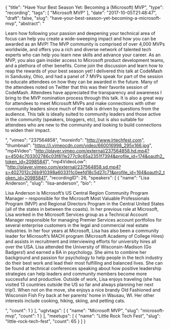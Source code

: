 {
  "title": "Have Your Best Season Yet: Becoming a (Microsoft) MVP",
  "type": "recording",
  "tags": [
    "Microsoft MVP"
  ],
  "date": "2017-10-05T21:48:47",
  "draft": false,
  "slug": "have-your-best-season-yet-becoming-a-microsoft-mvp",
  "abstract": "<p>Learn how following your passion and deepening your technical area of focus can help you create a wide-sweeping impact and how you can be awarded as an MVP! The MVP community is comprised of over 4,000 MVPs worldwide, and offers you a rich and diverse network of talented tech experts who can help you learn new skills and advance your career. As an MVP, you also gain insider access to Microsoft product development teams, and a plethora of other benefits. Come join the discussion and learn how to reap the rewards of your best season yet! I delivered this talk at CodeMash in Sandusky, Ohio, and had a panel of 7 MVPs speak for part of the session to educate attendees on how they can be awarded in the future. Many of the attendees noted on Twitter that this was their favorite session of CodeMash. Attendees have appreciated the transparency and awareness I bring to the MVP nomination process through this talk. It is also a great way for attendees to meet Microsoft MVPs and make connections with other community leaders since much of the talk is driven by questions from the audience. This talk is ideally suited to community leaders and those active in the community (speakers, bloggers, etc), but is also suitable for attendees who are new to the community and looking to build connections to widen their impact. </p>",
  "vimeo": "237564858",
  "moreinfo": "http://www.lrtechfest.com",
  "thumbnail": "https://i.vimeocdn.com/video/660016998_295x166.jpg",
  "mp4Video": "http://player.vimeo.com/external/237564858.hd.mp4?s=4504c703302786c03f811e277c9c65a2351f7394&profile_id=174&oauth2_token_id=20985841",
  "mp4VideoLow": "http://player.vimeo.com/external/237564858.sd.mp4?s=4027012c26b910398a603311c0eefd18c5d27c71&profile_id=164&oauth2_token_id=20985841",
  "recordingID": 26,
  "speakers": [
    {
      "name": "Lisa Anderson",
      "slug": "lisa-anderson",
      "bio": "<p>Lisa Anderson is Microsoft’s US Central Region Community Program Manager – responsible for the Microsoft Most Valuable Professionals Program (MVP) and Regional Directors Program in the Central United States (all of the states in between the coasts). In her previous role at Microsoft, Lisa worked in the Microsoft Services group as a Technical Account Manager responsible for managing Premier Services account portfolios for several enterprise customers in the legal and commercial real estate industries. In her four years at Microsoft, Lisa has also been a community leader for Microsoft’s MACH program (Microsoft Academy of College Hires) and assists in recruitment and interviewing efforts for university hires all over the USA. Lisa attended the University of Wisconsin-Madison (Go Badgers!) and earned a BA in psychology. She aims to combine her background and passion for psychology to help people in the tech industry do their best work and lead their most fulfilling and balanced lives. She can be found at technical conferences speaking about how positive leadership strategies can help leaders and community members become more successful and productive. Outside of work, Lisa enjoys traveling (she has visited 13 countries outside the US so far and always planning her next trip!). When not on the move, she enjoys a nice brandy Old Fashioned and Wisconsin Fish Fry back at her parents’ home in Wausau, WI. Her other interests include cooking, hiking, skiing, and petting cats.</p>",
      "count": 1
    }
  ],
  "ugtvtags": [
    {
      "name": "Microsoft MVP",
      "slug": "microsoft-mvp",
      "count": 1
    }
  ],
  "meetups": [
    {
      "name": "Little Rock Tech Fest",
      "slug": "little-rock-tech-fest",
      "count": 65
    }
  ]
}